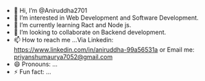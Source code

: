 - 👋 Hi, I’m @Aniruddha2701
- 👀 I’m interested in Web Development and Software Development.
- 🌱 I’m currently learning Ract and Node js.
- 💞️ I’m looking to collaborate on Backend development.
- 📫 How to reach me ...Via Linkedin: https://www.linkedin.com/in/aniruddha-99a56531a or Email me: priyanshumaurya7052@gmail.com
- 😄 Pronouns: ...
- ⚡ Fun fact: ...

<!---
Aniruddha2701/Aniruddha2701 is a ✨ special ✨ repository because its `README.md` (this file) appears on your GitHub profile.
You can click the Preview link to take a look at your changes.
--->
